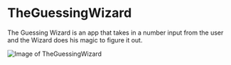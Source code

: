 # TheGuessingWizard
The Guessing Wizard is an app that takes in a number input from the user and the Wizard does his magic to figure it out.

![Image of TheGuessingWizard](https://gyazo.com/0900be25de60fecf31138801f89c17e7)
